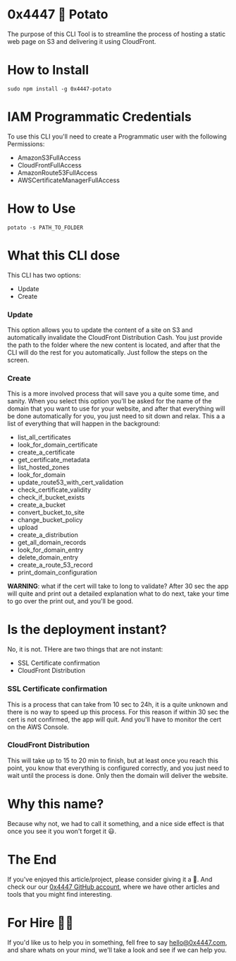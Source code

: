 # 0x4447 🥔 Potato

The purpose of this CLI Tool is to streamline the process of hosting a static web page on S3 and delivering it using CloudFront.

# How to Install

```
sudo npm install -g 0x4447-potato
```

# IAM Programmatic Credentials

To use this CLI you'll need to create a Programmatic user with the following Permissions:

- AmazonS3FullAccess
- CloudFrontFullAccess
- AmazonRoute53FullAccess
- AWSCertificateManagerFullAccess

# How to Use

```
potato -s PATH_TO_FOLDER

```

# What this CLI dose

This CLI has two options:

- Update
- Create

### Update

This option allows you to update the content of a site on S3 and automatically invalidate the CloudFront Distribution Cash. You just provide the path to the folder where the new content is located, and after that the CLI will do the rest for you automatically. Just follow the steps on the screen.

### Create

This is a more involved process that will save you a quite some time, and sanity. When you select this option you'll be asked for the name of the domain that you want to use for your website, and after that everything will be done automatically for you, you just need to sit down and relax. This a a list of everything that will happen in the background:

- list_all_certificates
- look_for_domain_certificate
- create_a_certificate
- get_certificate_metadata
- list_hosted_zones
- look_for_domain
- update_route53_with_cert_validation
- check_certificate_validity
- check_if_bucket_exists
- create_a_bucket
- convert_bucket_to_site
- change_bucket_policy
- upload
- create_a_distribution
- get_all_domain_records
- look_for_domain_entry
- delete_domain_entry
- create_a_route_53_record
- print_domain_configuration

**WARNING**: what if the cert will take to long to validate? After 30 sec the app will quite and print out a detailed explanation what to do next, take your time to go over the print out, and you'll be good.

# Is the deployment instant?

No, it is not. THere are two things that are not instant:

- SSL Certificate confirmation
- CloudFront Distribution

### SSL Certificate confirmation

This is a process that can take from 10 sec to 24h, it is a quite unknown and there is no way to speed up this process. For this reason if within 30 sec the cert is not confirmed, the app will quit. And you'll have to monitor the cert on the AWS Console.

### CloudFront Distribution

This will take up to 15 to 20 min to finish, but at least once you reach this point, you know that everything is configured correctly, and you just need to wait until the process is done. Only then the domain will deliver the website.

# Why this name?

Because why not, we had to call it something, and a nice side effect is that once you see it you won't forget it 😃.

# The End

 If you've enjoyed this article/project, please consider giving it a 🌟. And check our our [0x4447 GitHub account](https://github.com/0x4447), where we have other articles and tools that you might find interesting.

# For Hire 👨‍💻

If you'd like us to help you in something, fell free to say hello@0x4447.com, and share whats on your mind, we'll take a look and see if we can help you.



